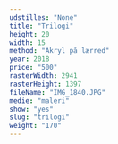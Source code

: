 ```yaml
---
udstilles: "None"
title: "Trilogi"
height: 20
width: 15
method: "Akryl på lærred"
year: 2018
price: "500"
rasterWidth: 2941
rasterHeight: 1397
fileName: "IMG_1840.JPG"
medie: "maleri"
show: "yes"
slug: "trilogi"
weight: "170"
---
```

